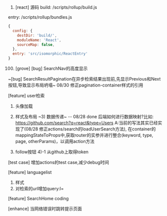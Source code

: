 1. [react] 源码
build: /scripts/rollup/build.js

entry: /scripts/rollup/bundles.js
```js
{
  config: {
    destDir: 'build/',
    moduleName: 'React',
    sourceMap: false,
  },
  entry: 'src/isomorphic/ReactEntry'
}
```

100. [grove]
[bug] SearchNav的高度显示

~[bug] SearchResultPagination在异步检索结果出现前,先显示Previous和Next按钮,导致显示布局坍塌~ 08/30 修正pagination-container样式的引用

[feature] user检索
1) 头像加载

2) 样式及布局
~3) 数据传递~  -- 08/28 done
后端如何进行数据映射?比如:
https://github.com/search?q=react&type=Users
A:当前的写法其实已经实现了(08/28 修正actions/search的loadUserSearch方法),
在container的mappingStateToProps中,获取router的实参并进行整合(keyword, type, page, otherParams)，以调用action方法

4) follow按钮
4)-1 从github上取得token

[test case] 增加actions的test case,减少debug时间

[feature] languagelist
1) 样式
2) 对检索的url增加query:l=

[feature] SearchHome coding

[enhance] 当网络错误时跳转提示页面
